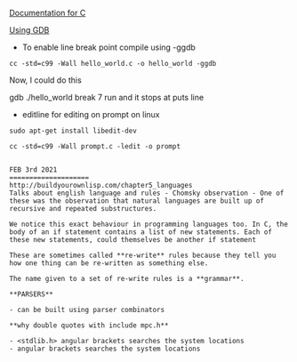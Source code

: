 [Documentation for C](https://en.cppreference.com/w/c)

[Using GDB](http://web.archive.org/web/20140910051410/http://www.dirac.org/linux/gdb/)

* To enable line break point compile using -ggdb

```
cc -std=c99 -Wall hello_world.c -o hello_world -ggdb
```

Now, I could do this

gdb ./hello_world
break 7
run and it stops at puts line


* editline for editing on prompt on linux
```
sudo apt-get install libedit-dev

cc -std=c99 -Wall prompt.c -ledit -o prompt


FEB 3rd 2021
====================
http://buildyourownlisp.com/chapter5_languages
Talks about english language and rules - Chomsky observation - One of these was the observation that natural languages are built up of recursive and repeated substructures.

We notice this exact behaviour in programming languages too. In C, the body of an if statement contains a list of new statements. Each of these new statements, could themselves be another if statement

These are sometimes called **re-write** rules because they tell you how one thing can be re-written as something else.

The name given to a set of re-write rules is a **grammar**.

**PARSERS**

- can be built using parser combinators

**why double quotes with include mpc.h**

- <stdlib.h> angular brackets searches the system locations
- angular brackets searches the system locations